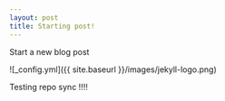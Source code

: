 ```yaml
---
layout: post
title: Starting post!
---
```


Start a new blog post

![_config.yml]({{ site.baseurl }}/images/jekyll-logo.png)

Testing repo sync !!!!

